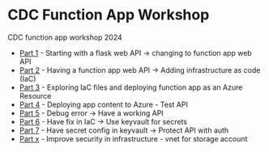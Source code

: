 # CDC Function App Workshop

CDC function app workshop 2024

- [Part 1](./part_1/) - Starting with a flask web API -> changing to function app web API
- [Part 2](./part_2/) - Having a function app web API -> Adding infrastructure as code (IaC)
- [Part 3](./part_3/) - Exploring IaC files and deploying function app as an Azure Resource
- [Part 4](./part_4/) - Deploying app content to Azure - Test API
- [Part 5](./part_5/) - Debug error -> Have a working API
- [Part 6](./part_6/) - Have fix in IaC -> Use keyvault for secrets
- [Part 7](./part_7/) - Have secret config in keyvault -> Protect API with auth
- [Part x]() - Improve security in infrastructure - vnet for storage account
